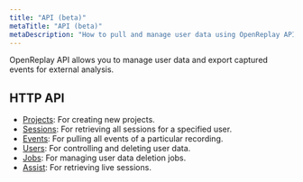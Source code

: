 ```yaml
---
title: "API (beta)"
metaTitle: "API (beta)"
metaDescription: "How to pull and manage user data using OpenReplay API."
---
```


OpenReplay API allows you to manage user data and export captured events for external analysis.

## HTTP API
- [Projects](/api/projects): For creating new projects.
- [Sessions](/api/sessions): For retrieving all sessions for a specified user.
- [Events](/api/events): For pulling all events of a particular recording.
- [Users](/api/users): For controlling and deleting user data.
- [Jobs](/api/jobs): For managing user data deletion jobs.
- [Assist](/api/assist): For retrieving live sessions.
